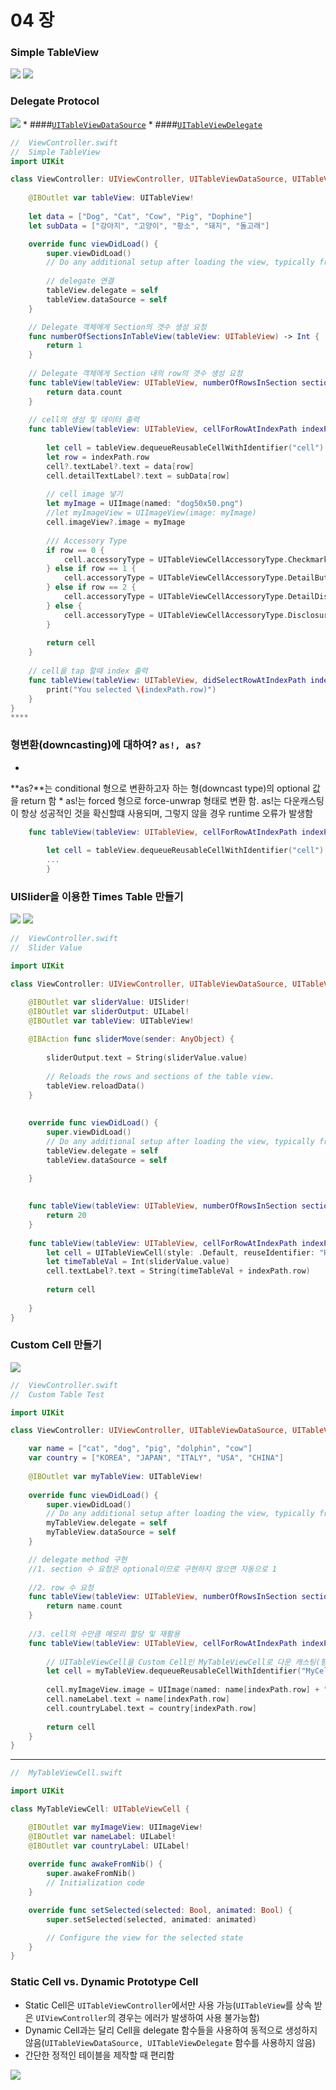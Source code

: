 # 04 장
### Simple TableView
 ![](SimpleTblStory01.jpg) 
![](table01.jpg)

### Delegate Protocol
![](Table_Delegate.png)
* 
####[`UITableViewDataSource`](https://developer.apple.com/library/ios/documentation/UIKit/Reference/UITableViewDataSource_Protocol/)
* 
####[`UITableViewDelegate`](https://developer.apple.com/library/ios/documentation/UIKit/Reference/UITableViewDelegate_Protocol/)



```Swift
//  ViewController.swift
//  Simple TableView
import UIKit

class ViewController: UIViewController, UITableViewDataSource, UITableViewDelegate {
    
    @IBOutlet var tableView: UITableView!
    
    let data = ["Dog", "Cat", "Cow", "Pig", "Dophine"]
    let subData = ["강아지", "고양이", "황소", "돼지", "돌고래"]

    override func viewDidLoad() {
        super.viewDidLoad()
        // Do any additional setup after loading the view, typically from a nib.
        
        // delegate 연결
        tableView.delegate = self
        tableView.dataSource = self
    }

    // Delegate 객체에게 Section의 갯수 생성 요청
    func numberOfSectionsInTableView(tableView: UITableView) -> Int {
        return 1
    }
    
    // Delegate 객체에게 Section 내의 row의 갯수 생성 요청
    func tableView(tableView: UITableView, numberOfRowsInSection section: Int) -> Int {
        return data.count
    }
    
    // cell의 생성 및 데이터 출력
    func tableView(tableView: UITableView, cellForRowAtIndexPath indexPath: NSIndexPath) -> UITableViewCell {
        
        let cell = tableView.dequeueReusableCellWithIdentifier("cell") as UITableViewCell!
        let row = indexPath.row
        cell?.textLabel?.text = data[row]
        cell.detailTextLabel?.text = subData[row]
        
        // cell image 넣기
        let myImage = UIImage(named: "dog50x50.png")
        //let myImageView = UIImageView(image: myImage)
        cell.imageView?.image = myImage
        
        /// Accessory Type
        if row == 0 {
            cell.accessoryType = UITableViewCellAccessoryType.Checkmark
        } else if row == 1 {
            cell.accessoryType = UITableViewCellAccessoryType.DetailButton
        } else if row == 2 {
            cell.accessoryType = UITableViewCellAccessoryType.DetailDisclosureButton
        } else {
            cell.accessoryType = UITableViewCellAccessoryType.DisclosureIndicator
        }
        
        return cell  
    }
    
    // cell을 tap 할때 index 출력
    func tableView(tableView: UITableView, didSelectRowAtIndexPath indexPath: NSIndexPath) {
        print("You selected \(indexPath.row)")
    }   
}
****
```


### 형변환(downcasting)에 대하여? **`as!, as?`**


* 
**as?**는 conditional 형으로 변환하고자 하는 형(downcast type)의 optional 값을 return 함
* 
as!는 forced 형으로 force-unwrap 형태로 변환 함. as!는 다운캐스팅이 항상 성공적인 것을 확신할떄 사용되며, 그렇지 않을 경우 runtime 오류가 발생함 

```Swift
    func tableView(tableView: UITableView, cellForRowAtIndexPath indexPath: NSIndexPath) -> UITableViewCell {
        
        let cell = tableView.dequeueReusableCellWithIdentifier("cell") as UITableViewCell!
        ...
        }
```


### UISlider을 이용한 Times Table 만들기

![ ](TimeTable01.jpg) ![](TimesTable02.jpg)

```Swift
//  ViewController.swift
//  Slider Value

import UIKit

class ViewController: UIViewController, UITableViewDataSource, UITableViewDelegate {

    @IBOutlet var sliderValue: UISlider!
    @IBOutlet var sliderOutput: UILabel!
    @IBOutlet var tableView: UITableView!
    
    @IBAction func sliderMove(sender: AnyObject) {
        
        sliderOutput.text = String(sliderValue.value)
        
        // Reloads the rows and sections of the table view.
        tableView.reloadData()
    }
    
    
    override func viewDidLoad() {
        super.viewDidLoad()
        // Do any additional setup after loading the view, typically from a nib.
        tableView.delegate = self
        tableView.dataSource = self
        
    }

    
    func tableView(tableView: UITableView, numberOfRowsInSection section: Int) -> Int {
        return 20
    }
    
    func tableView(tableView: UITableView, cellForRowAtIndexPath indexPath: NSIndexPath) -> UITableViewCell {
        let cell = UITableViewCell(style: .Default, reuseIdentifier: "RE")
        let timeTableVal = Int(sliderValue.value)
        cell.textLabel?.text = String(timeTableVal + indexPath.row)
        
        return cell
        
    } 
}
```

### Custom Cell 만들기

![](CustonCellSTB.png)

``` Swift
//  ViewController.swift
//  Custom Table Test

import UIKit

class ViewController: UIViewController, UITableViewDataSource, UITableViewDelegate {

    var name = ["cat", "dog", "pig", "dolphin", "cow"]
    var country = ["KOREA", "JAPAN", "ITALY", "USA", "CHINA"]
    
    @IBOutlet var myTableView: UITableView!
        
    override func viewDidLoad() {
        super.viewDidLoad()
        // Do any additional setup after loading the view, typically from a nib.
        myTableView.delegate = self
        myTableView.dataSource = self
    }

    // delegate method 구현
    //1. section 수 요청은 optional이므로 구현하지 않으면 자동으로 1
    
    //2. row 수 요청
    func tableView(tableView: UITableView, numberOfRowsInSection section: Int) -> Int {
        return name.count
    }
    
    //3. cell의 수만큼 메모리 할당 및 재활용
    func tableView(tableView: UITableView, cellForRowAtIndexPath indexPath: NSIndexPath) -> UITableViewCell {
        
        // UITableViewCell을 Custom Cell인 MyTableViewCell로 다운 캐스팅(형변환) 함
        let cell = myTableView.dequeueReusableCellWithIdentifier("MyCell", forIndexPath: indexPath) as! MyTableViewCell
        
        cell.myImageView.image = UIImage(named: name[indexPath.row] + ".jpg")
        cell.nameLabel.text = name[indexPath.row]
        cell.countryLabel.text = country[indexPath.row]
        
        return cell
    }
}

```


---

```Swift
//  MyTableViewCell.swift

import UIKit

class MyTableViewCell: UITableViewCell {

    @IBOutlet var myImageView: UIImageView!
    @IBOutlet var nameLabel: UILabel!
    @IBOutlet var countryLabel: UILabel!
    
    override func awakeFromNib() {
        super.awakeFromNib()
        // Initialization code
    }

    override func setSelected(selected: Bool, animated: Bool) {
        super.setSelected(selected, animated: animated)

        // Configure the view for the selected state
    }
}
```

### Static Cell vs. Dynamic Prototype Cell

* Static Cell은 `UITableViewController`에서만 사용 가능(`UITableView`를 상속 받은 `UIViewController`의 경우는 에러가 발생하여 사용 불가능함)
* Dynamic Cell과는 달리 Cell을 delegate 함수들을 사용하여 동적으로 생성하지 않음(`UITableViewDataSource, UITableViewDelegate` 함수를 사용하지 않음)
* 간단한 정적인 테이블을 제작할 때 편리함

![](static_Cell.png)



